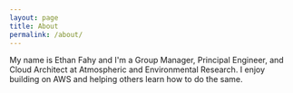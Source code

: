 ```yaml
---
layout: page
title: About
permalink: /about/
---
```


My name is Ethan Fahy and I'm a Group Manager, Principal Engineer, and Cloud Architect at Atmospheric and Environmental Research.
I enjoy building on AWS and helping others learn how to do the same.
